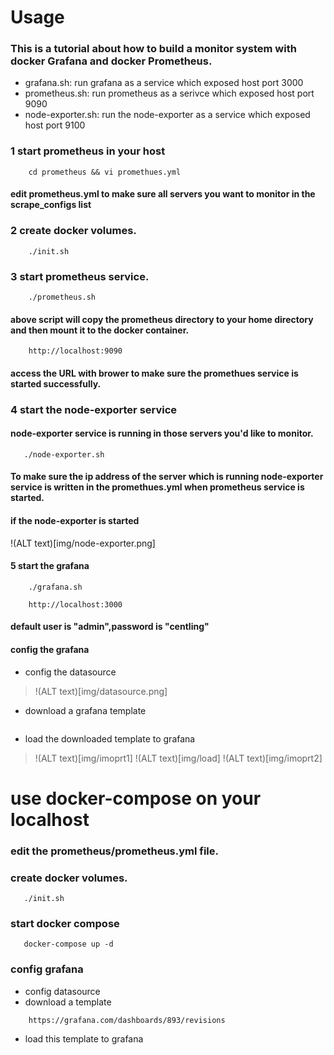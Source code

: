 # Usage

### This is a tutorial about how to build a monitor system with docker Grafana and docker Prometheus.

* grafana.sh: run grafana as a service which exposed host port 3000
* prometheus.sh: run prometheus as a serivce which exposed host port 9090
* node-exporter.sh: run the node-exporter as a service which exposed host port 9100

### 1 start prometheus in your host
```
	cd prometheus && vi promethues.yml
```
#### edit prometheus.yml to make sure all servers you want to monitor in the scrape_configs list
### 2 create docker volumes.
```
    ./init.sh
```
### 3 start prometheus service.
```
    ./prometheus.sh
```

#### above script will copy the prometheus directory to your home directory and then mount it to the docker container.

```
	http://localhost:9090
```
#### access the URL with brower to make sure the promethues service is started successfully.

### 4 start the node-exporter service
#### node-exporter service is running in those servers you'd like to monitor.
```
   ./node-exporter.sh
```
#### To make sure the ip address of the server which is running node-exporter service is written in the promethues.yml when prometheus service is started.

#### if the node-exporter is started
!(ALT text)[img/node-exporter.png]

#### 5 start the grafana
```
    ./grafana.sh
```

```
	http://localhost:3000
```
#### default user is "admin",password is "centling"

#### config the grafana
*  config the datasource
>   !(ALT text)[img/datasource.png]
*  download a grafana template
>   
``` https://grafana.com/dashboards/405/revisions
```

*  load the downloaded template to grafana
>   !(ALT text)[img/imoprt1]
>   !(ALT text)[img/load]
>   !(ALT text)[img/imoprt2]

#  use docker-compose on your localhost
### edit the prometheus/prometheus.yml file.
### create docker volumes.
```
   ./init.sh
```

### start docker compose
```
   docker-compose up -d
```
### config grafana
*  config datasource
*  download a template
```
    https://grafana.com/dashboards/893/revisions
```
*  load this template to grafana
